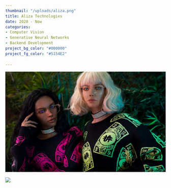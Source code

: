 ```yaml
---
thumbnail: "/uploads/aliza.png"
title: Aliza Technologies
date: 2020 - Now
categories:
- Computer Vision
- Generative Neural Networks
- Backend Development
project_bg_color: "#000000"
project_fg_color: "#5154E2"

---
```

![](/uploads/alizabinxy.webp)

![](/uploads/me.gif)